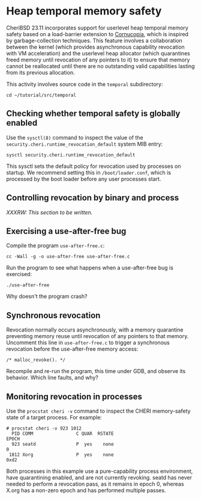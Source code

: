 # Heap temporal memory safety

CheriBSD 23.11 incorporates support for userlevel heap temporal memory
safety based on a load-barrier extension to
[Cornucopia](https://www.cl.cam.ac.uk/research/security/ctsrd/pdfs/2020oakland-cornucopia.pdf),
which is inspired by garbage-collection techniques.
This feature involves a collaboration between the kernel (which provides
asynchronous capability revocation with VM acceleration) and the userlevel
heap allocator (which quarantines freed memory until revocation of any
pointers to it) to ensure that memory cannot be reallocated until there are
no outstanding valid capabilities lasting from its previous allocation.

This activity involves source code in the `temporal` subdirectory:

```
cd ~/tutorial/src/temporal
```

## Checking whether temporal safety is globally enabled

Use the `sysctl(8)` command to inspect the value of the
`security.cheri.runtime_revocation_default` system MIB entry:

```
sysctl security.cheri.runtime_revocation_default
```

This sysctl sets the default policy for revocation used by processes on
startup.
We recommend setting this in `/boot/loader.conf`, which is processed by the
boot loader before any user processes start.

## Controlling revocation by binary and process

*XXXRW: This section to be written.*

## Exercising a use-after-free bug

Compile the program `use-after-free.c`:

```
cc -Wall -g -o use-after-free use-after-free.c
```

Run the program to see what happens when a use-after-free bug is exercised:

```
./use-after-free
```

Why doesn't the program crash?

## Synchronous revocation

Revocation normally occurs asynchronously, with a memory quarantine preventing
memory reuse until revocation of any pointers to that memory.
Uncomment this line in `use-after-free.c` to trigger a synchronous revocation
before the use-after-free memory access:

```
/* malloc_revoke(). */
```

Recompile and re-run the program, this time under GDB, and observe its
behavior.
Which line faults, and why?

## Monitoring revocation in processes

Use the `procstat cheri -v` command to inspect the CHERI memory-safety state
of a target process.
For example:

```
# procstat cheri -v 923 1012
  PID COMM                C QUAR  RSTATE                              EPOCH
  923 seatd               P  yes    none                                  0
 1012 Xorg                P  yes    none                               0xd2
```

Both processes in this example use a pure-capability process environment, have
quarantining enabled, and are not currently revoking.
seatd has never needed to perform a revocation pass, as it remains in epoch 0,
whereas X.org has a non-zero epoch and has performed multiple passes.
